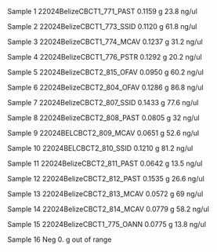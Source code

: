 Sample 1
22024BelizeCBCT1_771_PAST
	 0.1159 g
	 23.8 ng/ul

Sample 2
22024BelizeCBCT1_773_SSID
	 0.1120 g
	 61.8 ng/ul
	 
Sample 3
22024BelizeCBCT1_774_MCAV
	 0.1237 g
	 31.2 ng/ul
	 
Sample 4
22024BelizeCBCT1_776_PSTR
	 0.1292 g
	 20.2 ng/ul
	 
Sample 5
22024BelizeCBCT2_815_OFAV
	 0.0950 g
	 60.2 ng/ul
	 
Sample 6
22024BelizeCBCT2_804_OFAV
	 0.1286 g
	 86.8 ng/ul
	 
Sample 7
22024BelizeCBCT2_807_SSID
	 0.1433 g
	 77.6 ng/ul
	 
Sample 8
22024BelizeCBCT2_808_PAST
	 0.0805 g
	 32 ng/ul
	 
Sample 9
22024BELCBCT2_809_MCAV
	 0.0651 g
	 52.6 ng/ul
	 
Sample 10
22024BELCBCT2_810_SSID
	 0.1210 g
	 81.2 ng/ul
	 
Sample 11
22024BelizeCBCT2_811_PAST
	 0.0642 g
	 13.5 ng/ul
	 
Sample 12
22024BelizeCBCT2_812_PAST
	 0.1535 g
	 26.6 ng/ul
	 
Sample 13
22024BelizeCBCT2_813_MCAV
	 0.0572 g
	 69 ng/ul
	 
Sample 14
22024BelizeCBCT2_814_MCAV
	 0.0779 g
	 58.2 ng/ul
	 
Sample 15
22024BelizeCBCT1_775_OANN
	 0.0775 g
	 13.8 ng/ul
	 
Sample 16
Neg
	 0. g
	 out of range

